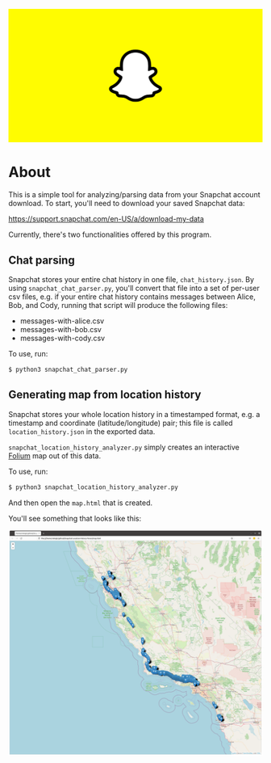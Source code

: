 ![snapchat-logo](./docs/snapchat-logo.jpeg)

# About

This is a simple tool for analyzing/parsing data from your Snapchat account download. To start, you'll need to download your saved Snapchat data: 

https://support.snapchat.com/en-US/a/download-my-data

Currently, there's two functionalities offered by this program.

## Chat parsing

Snapchat stores your entire chat history in one file, `chat_history.json`. By using `snapchat_chat_parser.py`, you'll convert that file into a set of per-user csv files, e.g. if your entire chat history contains messages between Alice, Bob, and Cody, running that script will produce the following files:

* messages-with-alice.csv
* messages-with-bob.csv
* messages-with-cody.csv

To use, run:

```bash
$ python3 snapchat_chat_parser.py
```

## Generating map from location history

Snapchat stores your whole location history in a timestamped format, e.g. a timestamp and coordinate (latitude/longitude) pair; this file is called `location_history.json` in the exported data.

`snapchat_location_history_analyzer.py` simply creates an interactive [Folium](http://python-visualization.github.io/folium/) map out of this data.

To use, run:

```bash
$ python3 snapchat_location_history_analyzer.py
```

And then open the `map.html` that is created.

You'll see something that looks like this:

![folium map screenshot](./docs/snapchat-map-screenshot.png)

